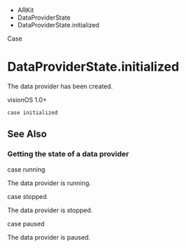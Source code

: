 

- ARKit
- DataProviderState
-  DataProviderState.initialized 

Case

# DataProviderState.initialized

The data provider has been created.

visionOS 1.0+

``` source
case initialized
```

## See Also

### Getting the state of a data provider

case running

The data provider is running.

case stopped

The data provider is stopped.

case paused

The data provider is paused.

